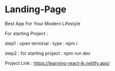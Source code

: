 # Landing-Page
Best App For Your Modern Lifestyle

For starting Project :

step1 : open terminal :
        type :  npm i
        
 step2 : for starting project :  npm run dev
 
 Project Link : https://learning-react-lk.netlify.app/
